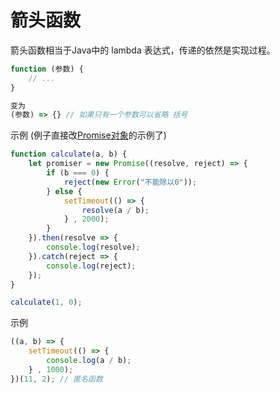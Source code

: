 # 箭头函数
箭头函数相当于Java中的 lambda 表达式，传递的依然是实现过程。

```js
function (参数) {
    // ...
}

变为
(参数) => {} // 如果只有一个参数可以省略 括号
```

示例 (例子直接改[Promise对象](../005-Promise对象/index.md)的示例了)
```js
function calculate(a, b) {
    let promiser = new Promise((resolve, reject) => {
        if (b === 0) {
            reject(new Error("不能除以0"));
        } else {
            setTimeout(() => {
                resolve(a / b);
            } , 2000);
        }
    }).then(resolve => {
        console.log(resolve);
    }).catch(reject => {
        console.log(reject);
    });
}

calculate(1, 0);
```

示例
```js
((a, b) => {
    setTimeout(() => {
        console.log(a / b);
    } , 1000);
})(11, 2); // 匿名函数
```